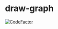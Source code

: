 # draw-graph

[![CodeFactor](https://www.codefactor.io/repository/github/thangved/draw-graph/badge)](https://www.codefactor.io/repository/github/thangved/draw-graph)
